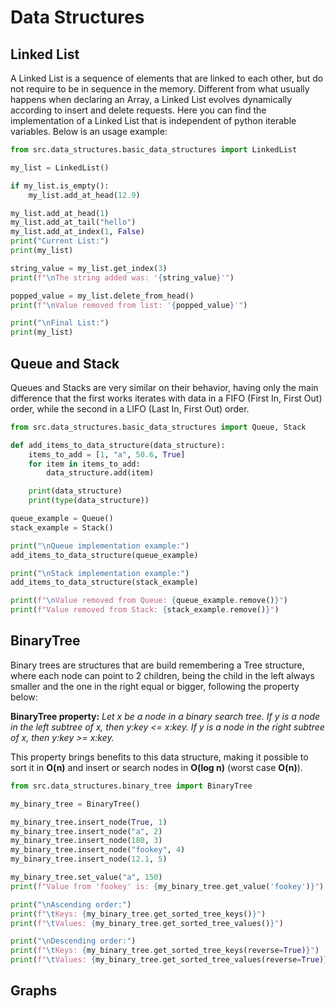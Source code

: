 # Data Structures
    
## Linked List
A Linked List is a sequence of elements that are linked to each other, but do
not require to be in sequence in the memory. Different from what usually happens
when declaring an Array, a Linked List evolves dynamically according to insert and
delete requests. Here you can find the implementation of a Linked List that is 
independent of python iterable variables. Below is an usage example:

```python
from src.data_structures.basic_data_structures import LinkedList

my_list = LinkedList()

if my_list.is_empty():
    my_list.add_at_head(12.9)

my_list.add_at_head(1)
my_list.add_at_tail("hello")
my_list.add_at_index(1, False)
print("Current List:")
print(my_list)

string_value = my_list.get_index(3)
print(f"\nThe string added was: '{string_value}'")

popped_value = my_list.delete_from_head()
print(f"\nValue removed from list: '{popped_value}'")

print("\nFinal List:")
print(my_list)
```

## Queue and Stack
Queues and Stacks are very similar on their behavior, having only the main difference that
the first works iterates with data in a FIFO (First In, First Out) order, while the
second in a LIFO (Last In, First Out) order.

```python
from src.data_structures.basic_data_structures import Queue, Stack

def add_items_to_data_structure(data_structure):
    items_to_add = [1, "a", 50.6, True]
    for item in items_to_add:
        data_structure.add(item)

    print(data_structure)
    print(type(data_structure))

queue_example = Queue()
stack_example = Stack()

print("\nQueue implementation example:")
add_items_to_data_structure(queue_example)

print("\nStack implementation example:")
add_items_to_data_structure(stack_example)

print(f"\nValue removed from Queue: {queue_example.remove()}")
print(f"Value removed from Stack: {stack_example.remove()}")
```

## BinaryTree
Binary trees are structures that are build remembering a Tree structure,
where each node can point to 2 children, being the child in the left always smaller
and the one in the right equal or bigger, following the property below:

**BinaryTree property:** *Let x be a node in a binary search tree. If y is a node in the left subtree
of x, then y:key <= x:key. If y is a node in the right subtree of x, then
y:key >= x:key.*

This property brings benefits to this data structure, making it possible to sort it in **O(n)** and
insert or search nodes in **O(log n)** (worst case **O(n)**).

```python
from src.data_structures.binary_tree import BinaryTree

my_binary_tree = BinaryTree()

my_binary_tree.insert_node(True, 1)
my_binary_tree.insert_node("a", 2)
my_binary_tree.insert_node(180, 3)
my_binary_tree.insert_node("fookey", 4)
my_binary_tree.insert_node(12.1, 5)

my_binary_tree.set_value("a", 150)
print(f"Value from 'fookey' is: {my_binary_tree.get_value('fookey')}")

print("\nAscending order:")
print(f"\tKeys: {my_binary_tree.get_sorted_tree_keys()}")
print(f"\tValues: {my_binary_tree.get_sorted_tree_values()}")

print("\nDescending order:")
print(f"\tKeys: {my_binary_tree.get_sorted_tree_keys(reverse=True)}")
print(f"\tValues: {my_binary_tree.get_sorted_tree_values(reverse=True)}")
```

## Graphs
